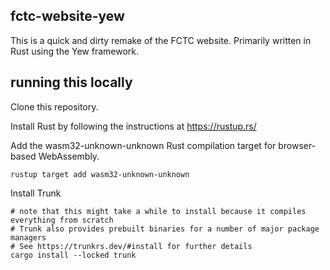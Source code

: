 fctc-website-yew
----------------

This is a quick and dirty remake of the FCTC website.  Primarily written in Rust using the Yew framework.

running this locally
--------------------

Clone this repository.

Install Rust by following the instructions at https://rustup.rs/

Add the wasm32-unknown-unknown Rust compilation target for browser-based WebAssembly.

```
rustup target add wasm32-unknown-unknown
```

Install Trunk

```
# note that this might take a while to install because it compiles everything from scratch
# Trunk also provides prebuilt binaries for a number of major package managers
# See https://trunkrs.dev/#install for further details
cargo install --locked trunk
```
